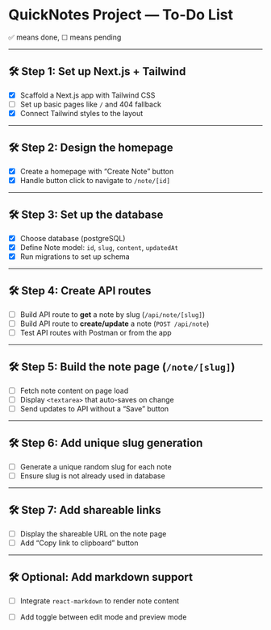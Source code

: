 # QuickNotes Project — To-Do List

✅ means done, ☐ means pending

---

## 🛠️ Step 1: Set up Next.js + Tailwind

- [x] Scaffold a Next.js app with Tailwind CSS
- [ ] Set up basic pages like `/` and 404 fallback
- [x] Connect Tailwind styles to the layout

---

## 🛠️ Step 2: Design the homepage

- [x] Create a homepage with “Create Note” button
- [x] Handle button click to navigate to `/note/[id]`

---

## 🛠️ Step 3: Set up the database

- [x] Choose database (postgreSQL)
- [x] Define Note model: `id`, `slug`, `content`, `updatedAt`
- [x] Run migrations to set up schema

---

## 🛠️ Step 4: Create API routes

- [ ] Build API route to **get** a note by slug (`/api/note/[slug]`)
- [ ] Build API route to **create/update** a note (`POST /api/note`)
- [ ] Test API routes with Postman or from the app

---

## 🛠️ Step 5: Build the note page (`/note/[slug]`)

- [ ] Fetch note content on page load
- [ ] Display `<textarea>` that auto-saves on change
- [ ] Send updates to API without a “Save” button

---

## 🛠️ Step 6: Add unique slug generation

- [ ] Generate a unique random slug for each note
- [ ] Ensure slug is not already used in database

---

## 🛠️ Step 7: Add shareable links

- [ ] Display the shareable URL on the note page
- [ ] Add “Copy link to clipboard” button

---

## 🛠️ Optional: Add markdown support

- [ ] Integrate `react-markdown` to render note content
- [ ] Add toggle between edit mode and preview mode

